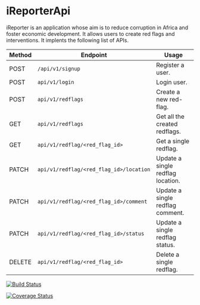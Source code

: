 # iReporterApi
iReporter is an application whose aim is to reduce corruption in Africa and foster economic development. It allows users to create red flags and interventions. It implents the following list of APIs.

Method | Endpoint | Usage |
| ---- | ---- | --------------- |
|POST| `/api/v1/signup` |  Register a user. |
|POST| `api/v1/login` | Login user.|
|POST| `api/v1/redflags` | Create a new red-flag. |
|GET| `api/v1/redflags` | Get all the created redflags. |
|GET| `api/v1/redflag/<red_flag_id>` | Get a single redflag. |
|PATCH| `api/v1/redflag/<red_flag_id>/location` | Update a single redflag location. |
|PATCH| `api/v1/redflag/<red_flag_id>/comment` | Update a single redflag comment. |
|PATCH| `api/v1/redflag/<red_flag_id>/status` | Update a single redflag status. |
|DELETE| `api/v1/redflag/<red_flag_id>` | Delete a single redflag. |



[![Build Status](https://travis-ci.com/larryTheGeek/iReporterApi.svg?branch=develop)](https://travis-ci.com/larryTheGeek/iReporterApi)

[![Coverage Status](https://coveralls.io/repos/github/larryTheGeek/iReporterApi/badge.svg?branch=develop)](https://coveralls.io/github/larryTheGeek/iReporterApi?branch=develop)
